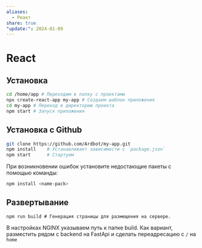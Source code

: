 ```yaml
---
aliases:
  - Реакт
share: true
"update:": 2024-01-09
---
```


# React
## Установка
```bash
cd /home/app # Переходим в папку с проектами
npx create-react-app my-app # Создаем шаблон приложения
cd my-app # Переход в директорию проекта
npm start # Запуск приложения
```

## Установка с Github
```bash
git clone https://github.com/Ardbot/my-app.git
npm install    # Устанавливает зависимости с `package.json`
npm start      # Стартуем
```

При возникновении ошибок установите недостающие пакеты с помощью команды:
```bash
npm install <name-pack>
```

## Развертывание 
```shell
npm run build # Генерация страницы для размещения на сервере. 
```
В настройках NGINX указываем путь к папке build. Как вариант, разместить рядом с backend на FastApi и сделать переадресацию с `/` на `home`


